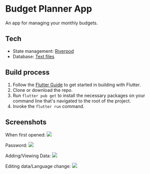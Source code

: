# Budget Planner App

An app for managing your monthly budgets.

## Tech
- State management: [Riverpod](https://riverpod.dev/docs/introduction/getting_started)
- Database: [Text files](https://api.dart.dev/stable/3.3.1/dart-io/File-class.html)

## Build process

1. Follow the [Flutter Guide](https://flutter.dev/docs/get-started/install) to get started in building with Flutter.
2. Clone or download the repo.
3. Run ``` flutter pub get ``` to install the necessary packages on your command line that's navigated to the root of the project.
4. Invoke the ``` flutter run ``` command.


## Screenshots

When first opened: ![](https://i.imgur.com/SqyuyrK.png)


Password: ![](https://i.imgur.com/ar8qVZF.png)


Adding/Viewing Data: ![](https://i.imgur.com/3p3IMNV.png)


Editing data/Language change: ![](https://i.imgur.com/VYimQUL.png)
